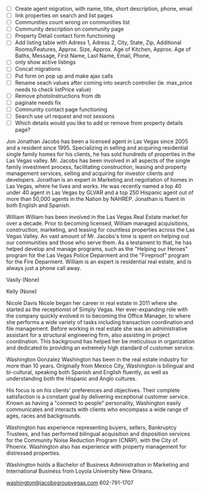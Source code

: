 - [ ] Create agent migration, with name, title, short description, phone, email
- [ ] link properties on search and list pages
- [ ] Communities count wrong on communities list
- [ ] Community description on community page
- [ ] Property Detail contact form functioning
- [ ] Add listing table with Adress 1, Adress 2, City, State, Zip, Additional Rooms/Features, Approx. Size, Approx. Age of Kitchen, Approx. Age of Baths,  Message, First Name, Last Name, Email, Phone,
- [ ]  only show active listings
- [ ] Concat migrations
- [ ] Put form on pop up and make ajax calls
- [ ] Rename seach values after coming into search controller (ie. max_price needs to check listPrice value)
- [ ] Remove photoInstructions from db
- [ ] paginate needs fix
- [ ] Community contact page functioning
- [ ] Search use url request and not sessions
- [ ] Which details would you like to add or remove from property details page?

Jon
Jonathan Jacobs has been a licensed agent in Las Vegas since 2005 and a resident since 1995. Specializing in selling and acquiring residential single family homes for his clients, he has sold hundreds of properties in the Las Vegas valley. Mr. Jacobs has been involved in all aspects of the single family investment process, facilitating construction, leasing and property management services, selling and acquiring for investor clients and developers. Jonathan is an expert in Marketing and negotiation of homes in Las Vegas, where he lives and works. He was recently named a top 40 under 40 agent in Las Vegas by GLVAR and a top 250 Hispanic agent out of more than 50,000 agents in the Nation by NAHREP. Jonathan is fluent in both English and Spanish.

William
William has been involved in the Las Vegas Real Estate market for over a decade. Prior to becoming licensed, William managed acquisitions, construction, marketing, and leasing for countless properties across the Las Vegas Valley. An vast amount of Mr. Jacobs's time is spent on helping out our communities and those who serve them. As a testament to that, he has helped develop and manage programs, such as the "Helping our Heroes" program for the Las Vegas Police Deparment and the "Fireproof" program for the Fire Deparment. William is an expert is residential real estate, and is always just a phone call away.

Vasily
(None)

Kelly
(None)

Nicole Davis
Nicole began her career in real estate in 2011 where she started as the receptionist of Simply Vegas. Her ever-expanding role with the company quickly evolved in to becoming the Office Manager, to where she performs a wide variety of tasks including transaction coordination and file management. Before working in real estate she was an administrative assistant for a structural engineering firm, also assisting in project coordination. This background has helped her be meticulous in organization and dedicated to providing an extremely high standard of customer service.

Washington Gonzalez
Washington has been in the real estate industry for more than 10 years. Originally from Mexico City, Washington is bilingual and bi-cultural, speaking both Spanish and English fluently, as well as understanding both the Hispanic and Anglo cultures.

His focus is on his clients' preferences and objectives. Their complete satisfaction is a constant goal by delivering exceptional customer service. Known as having a "connect to people" personality, Washington easily communicates and interacts with clients who encompass a wide range of ages, races and backgrounds.

Washington has experience representing buyers, sellers, Bankruptcy Trustees, and has performed bilingual acquisition and disposition services for the Community Noise Reduction Program (CNRP), with the City of Phoenix. Washington also has experience with property management for distressed properties.

Washington holds a Bachelor of Business Administration in Marketing and International Business from Loyola University New Orleans.

washington@jacobsgroupvegas.com
602-791-1707
